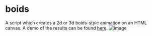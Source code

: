 # boids
A script which creates a 2d or 3d boids-style animation on an HTML canvas.
A demo of the results can be found [here](https://m-darwall.github.io/boids).
![image](https://github.com/user-attachments/assets/db69eb1c-eb0d-4d73-bf17-0f49c5d87116)
